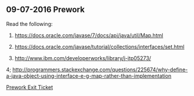 ## 09-07-2016 Prework

Read the following:

1. https://docs.oracle.com/javase/7/docs/api/java/util/Map.html

2. https://docs.oracle.com/javase/tutorial/collections/interfaces/set.html

3. http://www.ibm.com/developerworks/library/j-jtp05273/

4; http://programmers.stackexchange.com/questions/225674/why-define-a-java-object-using-interface-e-g-map-rather-than-implementation

[Prework Exit Ticket](https://docs.google.com/a/c4q.nyc/forms/d/1S5P_ZnbDj3QfJMFrI1qc1R05q4pAXQPWEbOP-taMulw/edit)
